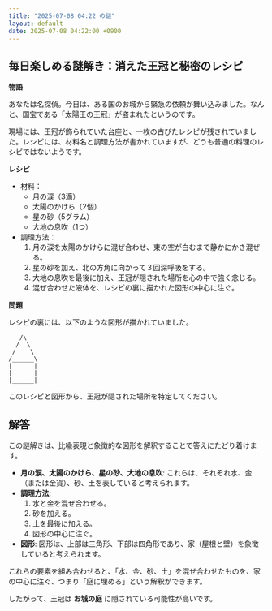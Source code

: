 ```yaml
---
title: "2025-07-08 04:22 の謎"
layout: default
date: 2025-07-08 04:22:00 +0900
---
```

## 毎日楽しめる謎解き：消えた王冠と秘密のレシピ

**物語**

あなたは名探偵。今日は、ある国のお城から緊急の依頼が舞い込みました。なんと、国宝である「太陽王の王冠」が盗まれたというのです。

現場には、王冠が飾られていた台座と、一枚の古びたレシピが残されていました。レシピには、材料名と調理方法が書かれていますが、どうも普通の料理のレシピではないようです。

**レシピ**

*   材料：
    *   月の涙（3滴）
    *   太陽のかけら（2個）
    *   星の砂（5グラム）
    *   大地の息吹（1つ）
*   調理方法：
    1.  月の涙を太陽のかけらに混ぜ合わせ、東の空が白むまで静かにかき混ぜる。
    2.  星の砂を加え、北の方角に向かって３回深呼吸をする。
    3.  大地の息吹を最後に加え、王冠が隠された場所を心の中で強く念じる。
    4.  混ぜ合わせた液体を、レシピの裏に描かれた図形の中心に注ぐ。

**問題**

レシピの裏には、以下のような図形が描かれていました。

```
   /\
  /  \
 /    \
/______\
|      |
|      |
|______|
```

このレシピと図形から、王冠が隠された場所を特定してください。

## 解答

この謎解きは、比喩表現と象徴的な図形を解釈することで答えにたどり着けます。

*   **月の涙、太陽のかけら、星の砂、大地の息吹**: これらは、それぞれ水、金（または金貨）、砂、土を表していると考えられます。
*   **調理方法**:
    1.  水と金を混ぜ合わせる。
    2.  砂を加える。
    3.  土を最後に加える。
    4.  図形の中心に注ぐ。
*   **図形**: 図形は、上部は三角形、下部は四角形であり、家（屋根と壁）を象徴していると考えられます。

これらの要素を組み合わせると、「水、金、砂、土」を混ぜ合わせたものを、家の中心に注ぐ、つまり「庭に埋める」という解釈ができます。

したがって、王冠は **お城の庭** に隠されている可能性が高いです。

